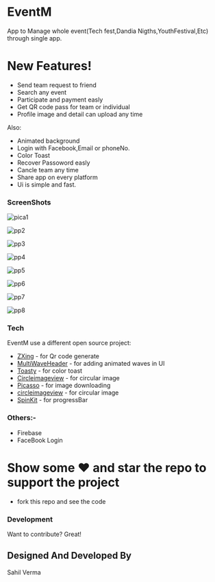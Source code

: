 # EventM
App to Manage whole event(Tech fest,Dandia Nigths,YouthFestival,Etc) through single app.

# New Features!

  - Send team request to friend
  - Search any event
  - Participate and payment easly
  - Get QR code pass for team or individual
  - Profile image and detail can upload any time

 Also:
  - Animated background
  - Login with Facebook,Email or phoneNo.
  - Color Toast
  - Recover Passoword easly
  - Cancle team any time
  - Share app on every platform
  - Ui is simple and fast.
   
  
### ScreenShots
![pica1](https://user-images.githubusercontent.com/25553339/62938650-0d53b800-bded-11e9-92d7-39d894e6fbb4.JPG)

![pp2](https://user-images.githubusercontent.com/25553339/63801118-3451d400-c92d-11e9-8234-f8df3d9195a3.JPG)

![pp3](https://user-images.githubusercontent.com/25553339/63801120-3451d400-c92d-11e9-8be1-3ac7ef9c8b50.JPG)

![pp4](https://user-images.githubusercontent.com/25553339/63801122-34ea6a80-c92d-11e9-8ad4-c59f727b1e7d.JPG)

![pp5](https://user-images.githubusercontent.com/25553339/63801123-34ea6a80-c92d-11e9-85d0-810b52bcb03b.JPG)

![pp6](https://user-images.githubusercontent.com/25553339/63801124-34ea6a80-c92d-11e9-9cc1-3a6f4c0750c3.JPG)

![pp7](https://user-images.githubusercontent.com/25553339/63801125-35830100-c92d-11e9-89d5-38297eb9c382.JPG)

![pp8](https://user-images.githubusercontent.com/25553339/63801126-35830100-c92d-11e9-8e9b-afe243e37f9a.JPG)




### Tech

EventM use a different open source project:

* [ZXing] -           for Qr code generate
* [MultiWaveHeader] - for adding animated waves in UI
* [Toasty] -          for color toast
* [Circleimageview] - for circular image
* [Picasso] -         for image downloading
* [circleimageview] - for circular image
* [SpinKit] -         for progressBar

### Others:-
  * Firebase
  * FaceBook Login
  





# Show some ❤️ and star the repo to support the project

  - fork this repo and see the code
### Development

Want to contribute? Great!

Designed And Developed By 
----
Sahil Verma
















[ZXing]: <https://github.com/zxing/zxing>
[MultiWaveHeader]: <https://github.com/scwang90/MultiWaveHeader>
[Toasty]: <https://github.com/GrenderG/Toasty>
[Circleimageview]: <https://github.com/hdodenhof/CircleImageView>
[Picasso]: <https://github.com/square/picasso>
[Circleimageview]: <https://github.com/hdodenhof/CircleImageView>
[SpinKit]: <https://github.com/ybq/Android-SpinKit>



